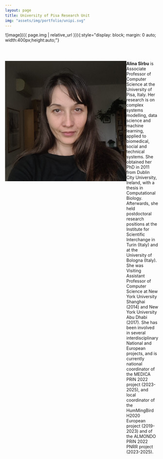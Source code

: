 ```yaml
---
layout: page
title: University of Pisa Research Unit
img: "assets/img/portfolio/unipi.svg"
---
```


![image]({{ page.img | relative_url }}){:style="display: block; margin: 0 auto; width:400px;height:auto;"}

<div style="display: flex; align-items: flex-start; margin-bottom: 20px; margin-top: 60px;">
    <img src="/assets/img/consortium/Alina-img.jpeg" alt="Alina Sîrbu" style="width: 400px; height: auto;">
    <div>
        <a style="font-weight: bold; text-decoration: black">Alina Sîrbu</a> is Associate Professor of Computer Science at the University of Pisa, Italy. Her research is on complex systems modelling, data science and machine learning, applied to biomedical, social and technical systems. She obtained her PhD in 2011 from Dublin City University, Ireland, with a thesis in Computational Biology. Afterwards, she held postdoctoral research positions at the Institute for Scientific Interchange in Turin (Italy) and at the University of Bologna (Italy). She was Visiting Assistant Professor of Computer Science at New York University Shanghai (2014) and New York University Abu Dhabi (2017). She has been involved in several interdisciplinary National and European projects, and is currently national coordinator of the MEDICA PRIN 2022 project (2023-2025), and local coordinator of the HumMingBird H2020 European project (2019-2023) and of the ALMONDO PRIN 2022 PNRR project (2023-2025).
    </div>
</div>